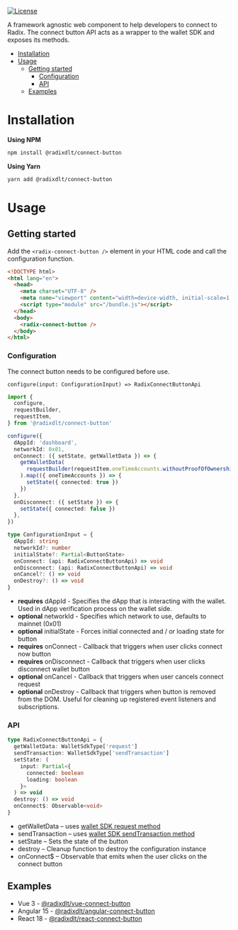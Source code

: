 [![License](https://img.shields.io/badge/License-Apache_2.0-blue.svg)](LICENSE)

A framework agnostic web component to help developers to connect to Radix. The connect button API acts as a wrapper to the wallet SDK and exposes its methods.

- [Installation](#installation)
- [Usage](#usage)
  - [Getting started](#getting-started)
    - [Configuration](#configuration)
    - [API](#api)
  - [Examples](#examples)

# Installation

**Using NPM**

```bash
npm install @radixdlt/connect-button
```

**Using Yarn**

```bash
yarn add @radixdlt/connect-button
```

# Usage

## Getting started

Add the `<radix-connect-button />` element in your HTML code and call the configuration function.

```html
<!DOCTYPE html>
<html lang="en">
  <head>
    <meta charset="UTF-8" />
    <meta name="viewport" content="width=device-width, initial-scale=1.0" />
    <script type="module" src="/bundle.js"></script>
  </head>
  <body>
    <radix-connect-button />
  </body>
</html>
```

### Configuration

The connect button needs to be configured before use.

`configure(input: ConfigurationInput) => RadixConnectButtonApi`

```typescript
import {
  configure,
  requestBuilder,
  requestItem,
} from '@radixdlt/connect-button'

configure({
  dAppId: 'dashboard',
  networkId: 0x01,
  onConnect: ({ setState, getWalletData }) => {
    getWalletData(
      requestBuilder(requestItem.oneTimeAccounts.withoutProofOfOwnership(1))
    ).map(({ oneTimeAccounts }) => {
      setState({ connected: true })
    })
  },
  onDisconnect: ({ setState }) => {
    setState({ connected: false })
  },
})
```

```typescript
type ConfigurationInput = {
  dAppId: string
  networkId?: number
  initialState?: Partial<ButtonState>
  onConnect: (api: RadixConnectButtonApi) => void
  onDisconnect: (api: RadixConnectButtonApi) => void
  onCancel?: () => void
  onDestroy?: () => void
}
```

- **requires** dAppId - Specifies the dApp that is interacting with the wallet. Used in dApp verification process on the wallet side.
- **optional** networkId - Specifies which network to use, defaults to mainnet (0x01)
- **optional** initialState - Forces initial connected and / or loading state for button
- **requires** onConnect - Callback that triggers when user clicks connect now button
- **requires** onDisconnect - Callback that triggers when user clicks disconnect wallet button
- **optional** onCancel - Callback that triggers when user cancels connect request
- **optional** onDestroy - Callback that triggers when button is removed from the DOM. Useful for cleaning up registered event listeners and subscriptions.

### API

```typescript
type RadixConnectButtonApi = {
  getWalletData: WalletSdkType['request']
  sendTransaction: WalletSdkType['sendTransaction']
  setState: (
    input: Partial<{
      connected: boolean
      loading: boolean
    }>
  ) => void
  destroy: () => void
  onConnect$: Observable<void>
}
```

- getWalletData – uses [wallet SDK request method](https://github.com/radixdlt/wallet-sdk#get-wallet-data)
- sendTransaction – uses [wallet SDK sendTransaction method](https://github.com/radixdlt/wallet-sdk#send-transaction)
- setState – Sets the state of the button
- destroy – Cleanup function to destroy the configuration instance
- onConnect$ – Observable that emits when the user clicks on the connect button

## Examples

- Vue 3 - [@radixdlt/vue-connect-button](https://github.com/radixdlt/vue-connect-button)
- Angular 15 - [@radixdlt/angular-connect-button](https://github.com/radixdlt/angular-connect-button)
- React 18 - [@radixdlt/react-connect-button](https://github.com/radixdlt/react-connect-button)
